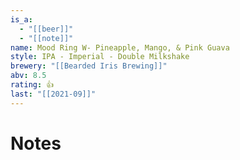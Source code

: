 ```yaml
---
is_a:
  - "[[beer]]"
  - "[[note]]"
name: Mood Ring W- Pineapple, Mango, & Pink Guava
style: IPA - Imperial - Double Milkshake
brewery: "[[Bearded Iris Brewing]]"
abv: 8.5
rating: 👍
last: "[[2021-09]]"
---
```

# Notes

